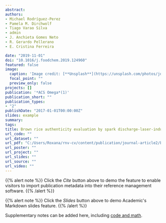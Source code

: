 ```yaml
---
abstract: 
authors:
- Michael Rodríguez-Perez
- Pamela M. Dirchwolf
- Tiago Varao Silva
- admin
- J. Anchieta Gomes Neto
- R. Gerardo Pellerano
- E. Cristina Ferreira

date: "2019-11-01"
doi: "10.1016/j.foodchem.2019.124960"
featured: false
image:
  caption: 'Image credit: [**Unsplash**](https://unsplash.com/photos/jdD8gXaTZsc)'
  focal_point: ""
  preview_only: false
projects: []
publication: '*ACS Omega*(1)'
publication_short: ""
publication_types:
- "2"
publishDate: "2017-01-01T00:00:00Z"
slides: example
summary:
tags:
title: Brown rice authenticity evaluation by spark discharge-laser-induced breakdown spectroscopy
url_code: ""
url_dataset: ""
url_pdf: "C:/Users/Roxana/rnv-cv/content/publication/journal-article2/brown-FC.pdf"
url_poster: ""
url_project: ""
url_slides: ""
url_source: ""
url_video: ""
---
```


{{% alert note %}}
Click the *Cite* button above to demo the feature to enable visitors to import publication metadata into their reference management software.
{{% /alert %}}

{{% alert note %}}
Click the *Slides* button above to demo Academic's Markdown slides feature.
{{% /alert %}}

Supplementary notes can be added here, including [code and math](https://sourcethemes.com/academic/docs/writing-markdown-latex/).
